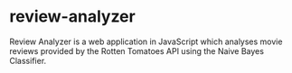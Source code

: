review-analyzer
===============

Review Analyzer is a web application in JavaScript which analyses movie reviews provided by the Rotten Tomatoes API using the Naive Bayes Classifier.
